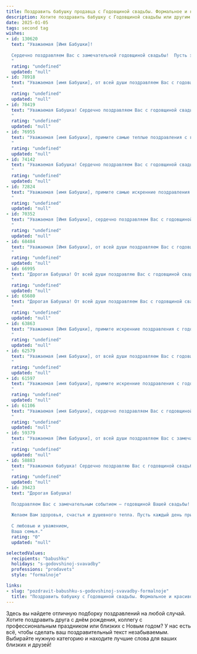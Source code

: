 ```yaml
---
title: Поздравить бабушку продавца с Годовщиной свадьбы. Формальное и красивое
description: Хотите поздравить бабушку с Годовщиной свадьбы или другим праздником? Наш ИИ создаст незабываемое поздравление, а вы обязательно выделитесь среди других.  
date: 2025-01-05
tags: second tag
wishes:
- id: 130620
  text: "Уважаемая [Имя Бабушки]!
  
  Сердечно поздравляем Вас с замечательной годовщиной свадьбы!  Пусть этот день наполнит Ваше сердце радостью и теплыми воспоминаниями о долгих годах совместной жизни, любви и верности.  Ваш пример семейного благополучия и трудолюбия,  в особенности, Ваш многолетний опыт работы продавцом, заслуживает глубокого уважения. Желаем Вам крепкого здоровья,  мира, благополучия и долгих лет счастливой жизни в окружении любящих Вас людей.
  "
  rating: "undefined"
  updated: "null"
- id: 78918
  text: "Уважаемая [имя Бабушки], от всей души поздравляем Вас с годовщиной свадьбы! Желаем Вам крепкого здоровья, семейного благополучия, радости и мира! Пусть любовь и взаимопонимание всегда царят в Вашем доме, а Ваша профессия продавца приносит Вам удовлетворение и радость.
  "
  rating: "undefined"
  updated: "null"
- id: 78419
  text: "Уважаемая Бабушка! Сердечно поздравляем Вас с годовщиной свадьбы! Желаем Вам крепкого здоровья, семейного счастья и благополучия! Пусть Ваш богатый жизненный опыт и мудрость всегда будут опорой для Ваших близких.
  "
  rating: "undefined"
  updated: "null"
- id: 76955
  text: "Уважаемая [имя Бабушки], примите самые теплые поздравления с годовщиной вашей свадьбы! Желаем вам долгих лет жизни, наполненных любовью, счастьем и благополучием! Пусть ваш совместный путь будет светлым и радостным, как и ваша долгая, плодотворная работа в сфере торговли. Пусть ваши профессиональные качества и доброта всегда остаются примером для всех!
  "
  rating: "undefined"
  updated: "null"
- id: 74142
  text: "Уважаемая Бабушка! Сердечно поздравляем Вас с годовщиной свадьбы! Желаем Вам крепкого здоровья, семейного счастья, благополучия и долгих лет жизни! Пусть каждый день Вашей жизни будет наполнен радостью, любовью и уважением!
  "
  rating: "undefined"
  updated: "null"
- id: 72824
  text: "Уважаемая [имя Бабушки], примите самые искренние поздравления с годовщиной Вашей свадьбы! Желаю Вам крепкого здоровья, семейного благополучия и долгих лет жизни! Пусть Ваша любовь и взаимопонимание продолжают расти с каждым годом, как  цветок  в Ваших  руках, когда Вы работали продавцом.
  "
  rating: "undefined"
  updated: "null"
- id: 70352
  text: "Уважаемая [Имя Бабушки], сердечно поздравляем Вас с годовщиной свадьбы! Желаем Вам крепкого здоровья, семейного благополучия, радости и любви, которые помогут Вам пройти еще много счастливых лет вместе. Пусть Ваша жизнь будет наполнена теплом, заботой и взаимопониманием.
  "
  rating: "undefined"
  updated: "null"
- id: 68484
  text: "Уважаемая [Имя Бабушки], от всей души поздравляем Вас с годовщиной свадьбы! Желаем Вам крепкого здоровья, семейного благополучия и неиссякаемого оптимизма! Пусть каждый день Вашей жизни будет наполнен любовью, радостью и теплом.
  "
  rating: "undefined"
  updated: "null"
- id: 66995
  text: "Дорогая Бабушка! От всей души поздравляю Вас с годовщиной свадьбы! Желаю Вам долгих лет совместной жизни, наполненных любовью, счастьем и взаимопониманием. Пусть Ваша семейная история будет богата яркими моментами, а каждый день будет согрет теплыми воспоминаниями.
  "
  rating: "undefined"
  updated: "null"
- id: 65680
  text: "Дорогая Бабушка! От всей души поздравляем Вас с годовщиной свадьбы! Желаем Вам крепкого здоровья, семейного благополучия и бесконечного счастья. Пусть Ваша любовь и взаимопонимание продолжают радовать Вас долгие годы!
  "
  rating: "undefined"
  updated: "null"
- id: 63863
  text: "Уважаемая [Имя Бабушки], примите искренние поздравления с годовщиной свадьбы! Желаем Вам крепкого здоровья, семейного благополучия и долгих лет счастливой совместной жизни. Пусть каждый день будет наполнен любовью, гармонией и радостью!
  "
  rating: "undefined"
  updated: "null"
- id: 62579
  text: "Уважаемая [имя Бабушки], от всей души поздравляем Вас с годовщиной свадьбы! Желаем Вам долгих лет совместной жизни, наполненных любовью, счастьем и крепким здоровьем. Пусть Ваша семейная история будет богата на яркие моменты, а Ваша любовь будет  неизменной и сильной, как в день Вашей свадьбы.
  "
  rating: "undefined"
  updated: "null"
- id: 61597
  text: "Уважаемая [имя бабушки], примите искренние поздравления с годовщиной свадьбы! Желаем вам крепкого здоровья, семейного благополучия и долгих лет жизни, наполненных любовью и радостью. Пусть ваш богатый опыт и мудрость продолжают вдохновлять всех, кто вас окружает.
  "
  rating: "undefined"
  updated: "null"
- id: 61106
  text: "Уважаемая [имя Бабушки], сердечно поздравляем Вас с годовщиной свадьбы! Желаем Вам крепкого здоровья, семейного благополучия и долгих лет жизни, наполненных любовью и радостью! Пусть ваш богатый опыт и мудрость, полученные за годы работы продавцом, продолжают служить примером для всех.
  "
  rating: "undefined"
  updated: "null"
- id: 59379
  text: "Уважаемая [Имя Бабушки], от всей души поздравляем Вас с замечательной годовщиной свадьбы! Желаем Вам крепкого здоровья, семейного благополучия и долгих лет, полных любви, радости и взаимного уважения! Пусть каждый день Вашей жизни будет наполнен теплом, заботой и счастьем!
  "
  rating: "undefined"
  updated: "null"
- id: 58883
  text: "Уважаемая бабушка! Сердечно поздравляю Вас с годовщиной свадьбы! Желаю Вам крепкого здоровья, благополучия и долгих лет счастливой семейной жизни! Пусть Ваши дни будут наполнены радостью, любовью и заботой близких.
  "
  rating: "undefined"
  updated: "null"
- id: 39423
  text: "Дорогая Бабушка!
  
  Поздравляем Вас с замечательным событием — годовщиной Вашей свадьбы! Этот день символизирует крепость семейных уз, любовь и преданность, которые Вы созидали с каждым годом. Ваша мудрость и доброта делают наш мир лучше, а ваши жизненные примеры вдохновляют нас на великодушие и заботу.
  
  Желаем Вам здоровья, счастья и душевного тепла. Пусть каждый день приносит радость и улыбки, а Ваш дом всегда будет наполнен теплом и светом!
  
  С любовью и уважением,
  Ваша семья."
  rating: "0"
  updated: "null"

selectedValues:
  recipients: "babushku"
  holidays: "s-godovshinoj-svavadby"
  professions: "prodavets"
  style: "formalnoje"

links:
- slug: "pozdravit-babushku-s-godovshinoj-svavadby-formalnoje"
  title: "Поздравить бабушку с Годовщиной свадьбы. Формальное и красивое"
---
```


Здесь вы найдете отличную подборку поздравлений на любой случай. 
Хотите поздравить друга с днём рождения, коллегу с профессиональным праздником или близких с Новым годом? У нас есть всё, чтобы сделать ваш поздравительный текст незабываемым. Выбирайте нужную категорию и находите лучшие слова для ваших близких и друзей!

